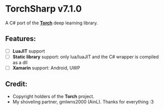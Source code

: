# TorchSharp v7.1.0
A C# port of the [**Torch**](https://github.com/torch/torch7) deep learning library.

## Features:
- [ ] **LuaJIT** support
- [ ] **Static library** support: only lua/luaJIT and the C# wrapper is compiled as a dll
- [ ] **Xamarin** support: Android, UWP

## Credit:
- Copyright holders of the **Torch** project.
- My shoveling partner, gmlwns2000 (AinL). Thanks for everything :3
